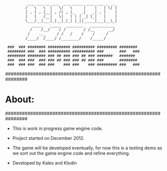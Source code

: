               ___ ___ __ ___  ___ _____ ____ ___ _  _
             /   \   \  |   \/   \     |    |   | \| |
             | , | , |__| , /| , |_   _|   _| , |    |
             |   |   /__|   \|   | | | _| |_|   |    |
             \___/__|___|_|__|_|_| |_||_____|___|__\_|
                _____   _____  ________   ___________
               /    /__/    / /        / /__      __/
              /    .__     / /   /    /    /     /
             /____/  /____/ /________/    /_____/

     ###  ### ######## ########## ########## ######### ########
     ######## ###  ### ########## ########## ###       ###   ###
     ######## ######## ### ## ### ### ## ### #######   #######
     ###  ### ###  ### ### ## ### ### ## ### ###       ########
     ###  ### ###  ### ###    ### ###    ### ######### ###   ###
     

################################################################
# About:
################################################################


 * This is work in progress game engine code.  

 * Project started on December 2012.

 * The game will be developed eventually, for now this is a testing
   demo as we sort out the game engine code and refine everything.

 * Developed by Kales and Klodin

